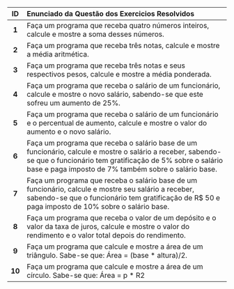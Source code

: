 | ID | Enunciado da Questão dos Exercicios Resolvidos  |
| :---: | :--- |
| **1** | Faça um programa que receba quatro números inteiros, calcule e mostre a soma desses números. |
| **2** | Faça um programa que receba três notas, calcule e mostre a média aritmética. |
| **3** | Faça um programa que receba três notas e seus respectivos pesos, calcule e mostre a média ponderada. |
| **4** | Faça um programa que receba o salário de um funcionário, calcule e mostre o novo salário, sabendo-se que este sofreu um aumento de 25%. |
| **5** | Faça um programa que receba o salário de um funcionário e o percentual de aumento, calcule e mostre o valor do aumento e o novo salário. |
| **6** | Faça um programa que receba o salário base de um funcionário, calcule e mostre o salário a receber, sabendo-se que o funcionário tem gratificação de 5% sobre o salário base e paga imposto de 7% também sobre o salário base. | 
| **7** | Faça um programa que receba o salário base de um funcionário, calcule e mostre seu salário a receber, sabendo-se que o funcionário tem gratificação de R$ 50 e paga imposto de 10% sobre o salário base. | 
| **8** | Faça um programa que receba o valor de um depósito e o valor da taxa de juros, calcule e mostre o valor do rendimento e o valor total depois do rendimento. | 
| **9** | Faça um programa que calcule e mostre a área de um triângulo. Sabe-se que: Área = (base * altura)/2. | 
| **10** | Faça um programa que calcule e mostre a área de um círculo. Sabe-se que: Área = p * R2 |
